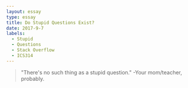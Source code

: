 ```yaml
---
layout: essay
type: essay
title: Do Stupid Questions Exist?
date: 2017-9-7
labels:
  - Stupid
  - Questions
  - Stack Overflow
  - ICS314
---
```


> "There's no such thing as a stupid question." -Your mom/teacher, probably.

